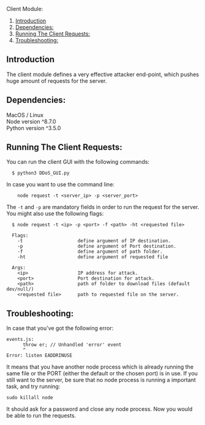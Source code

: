Client Module:  
1. [Introduction](#introduction)  
2. [Dependencies:](#dependencies)  
3. [Running The Client Requests:](#running-the-client-requests)
4. [Troubleshooting:](#troubleshooting)

## Introduction
The client module defines a very effective attacker end-point, which pushes huge amount of requests for the server.

## Dependencies:  
MacOS / Linux  
Node version ^8.7.0  
Python version ^3.5.0

## Running The Client Requests:
You can run the client GUI with the following commands:

```
  $ python3 DDoS_GUI.py
```

In case you want to use the command line:  
```
    node request -t <server_ip> -p <server_port>
```
The `-t` and `-p` are mandatory fields in order to run the request for the server.
You might also use the following flags:

```
  $ node request -t <ip> -p <port> -f <path> -ht <requested file>

  Flags:
    -t                    define argument of IP destination.
    -p                    define argument of Port destination.
    -f                    define argument of path folder.
    -ht                   define argument of requested file

  Args:
    <ip>                  IP address for attack.
    <port>                Port destination for attack.
    <path>                path of folder to download files (default dev/null/)
    <requested file>      path to requested file on the server.
```

## Troubleshooting:
In case that you've got the following error:
```
events.js:
      throw er; // Unhandled 'error' event
      ^
Error: listen EADDRINUSE
```
It means that you have another node process which is already running the same file or the PORT (either the default or the chosen port) is in use. If you still want to the server, be sure that no node process is running a important task, and try running:
```
sudo killall node
```
It should ask for a password and close any node process. Now you would be able to run the requests.
